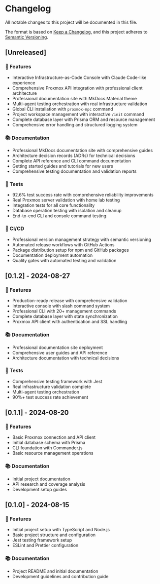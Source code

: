 # Changelog

All notable changes to this project will be documented in this file.

The format is based on [Keep a Changelog](https://keepachangelog.com/en/1.0.0/),
and this project adheres to [Semantic Versioning](https://semver.org/spec/v2.0.0.html).

## [Unreleased]

### 🚀 Features
- Interactive Infrastructure-as-Code Console with Claude Code-like experience
- Comprehensive Proxmox API integration with professional client architecture
- Professional documentation site with MkDocs Material theme
- Multi-agent testing orchestration with real infrastructure validation
- Global CLI installation with `proxmox-mpc` command
- Project workspace management with interactive `/init` command
- Complete database layer with Prisma ORM and resource management
- Comprehensive error handling and structured logging system

### 📚 Documentation
- Professional MkDocs documentation site with comprehensive guides
- Architecture decision records (ADRs) for technical decisions
- Complete API reference and CLI command documentation
- Getting started guides and tutorials for new users
- Comprehensive testing documentation and validation reports

### 🧪 Tests
- 92.6% test success rate with comprehensive reliability improvements
- Real Proxmox server validation with home lab testing
- Integration tests for all core functionality
- Database operation testing with isolation and cleanup
- End-to-end CLI and console command testing

### 🔧 CI/CD
- Professional version management strategy with semantic versioning
- Automated release workflows with GitHub Actions
- Package distribution setup for npm and GitHub packages
- Documentation deployment automation
- Quality gates with automated testing and validation

## [0.1.2] - 2024-08-27

### 🚀 Features
- Production-ready release with comprehensive validation
- Interactive console with slash command system
- Professional CLI with 20+ management commands
- Complete database layer with state synchronization
- Proxmox API client with authentication and SSL handling

### 📚 Documentation
- Professional documentation site deployment
- Comprehensive user guides and API reference
- Architecture documentation with technical decisions

### 🧪 Tests
- Comprehensive testing framework with Jest
- Real infrastructure validation complete
- Multi-agent testing orchestration
- 90%+ test success rate achievement

## [0.1.1] - 2024-08-20

### 🚀 Features
- Basic Proxmox connection and API client
- Initial database schema with Prisma
- CLI foundation with Commander.js
- Basic resource management operations

### 📚 Documentation
- Initial project documentation
- API research and coverage analysis
- Development setup guides

## [0.1.0] - 2024-08-15

### 🚀 Features
- Initial project setup with TypeScript and Node.js
- Basic project structure and configuration
- Jest testing framework setup
- ESLint and Prettier configuration

### 📚 Documentation
- Project README and initial documentation
- Development guidelines and contribution guide